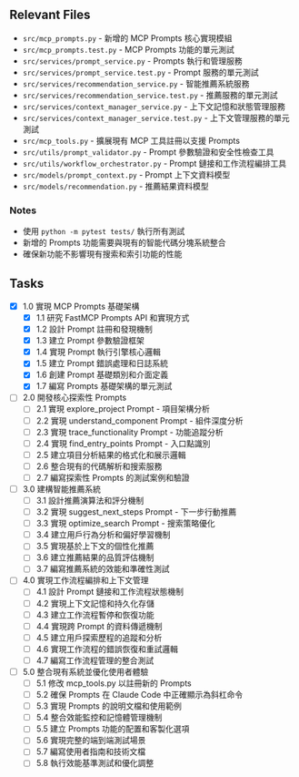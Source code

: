 ## Relevant Files

- `src/mcp_prompts.py` - 新增的 MCP Prompts 核心實現模組
- `src/mcp_prompts.test.py` - MCP Prompts 功能的單元測試
- `src/services/prompt_service.py` - Prompts 執行和管理服務
- `src/services/prompt_service.test.py` - Prompt 服務的單元測試
- `src/services/recommendation_service.py` - 智能推薦系統服務
- `src/services/recommendation_service.test.py` - 推薦服務的單元測試
- `src/services/context_manager_service.py` - 上下文記憶和狀態管理服務
- `src/services/context_manager_service.test.py` - 上下文管理服務的單元測試
- `src/mcp_tools.py` - 擴展現有 MCP 工具註冊以支援 Prompts
- `src/utils/prompt_validator.py` - Prompt 參數驗證和安全性檢查工具
- `src/utils/workflow_orchestrator.py` - Prompt 鏈接和工作流程編排工具
- `src/models/prompt_context.py` - Prompt 上下文資料模型
- `src/models/recommendation.py` - 推薦結果資料模型

### Notes

- 使用 `python -m pytest tests/` 執行所有測試
- 新增的 Prompts 功能需要與現有的智能代碼分塊系統整合
- 確保新功能不影響現有搜索和索引功能的性能

## Tasks

- [x] 1.0 實現 MCP Prompts 基礎架構
  - [x] 1.1 研究 FastMCP Prompts API 和實現方式
  - [x] 1.2 設計 Prompt 註冊和發現機制
  - [x] 1.3 建立 Prompt 參數驗證框架
  - [x] 1.4 實現 Prompt 執行引擎核心邏輯
  - [x] 1.5 建立 Prompt 錯誤處理和日誌系統
  - [x] 1.6 創建 Prompt 基礎類別和介面定義
  - [x] 1.7 編寫 Prompts 基礎架構的單元測試

- [ ] 2.0 開發核心探索性 Prompts
  - [ ] 2.1 實現 explore_project Prompt - 項目架構分析
  - [ ] 2.2 實現 understand_component Prompt - 組件深度分析
  - [ ] 2.3 實現 trace_functionality Prompt - 功能追蹤分析
  - [ ] 2.4 實現 find_entry_points Prompt - 入口點識別
  - [ ] 2.5 建立項目分析結果的格式化和展示邏輯
  - [ ] 2.6 整合現有的代碼解析和搜索服務
  - [ ] 2.7 編寫探索性 Prompts 的測試案例和驗證

- [ ] 3.0 建構智能推薦系統
  - [ ] 3.1 設計推薦演算法和評分機制
  - [ ] 3.2 實現 suggest_next_steps Prompt - 下一步行動推薦
  - [ ] 3.3 實現 optimize_search Prompt - 搜索策略優化
  - [ ] 3.4 建立用戶行為分析和偏好學習機制
  - [ ] 3.5 實現基於上下文的個性化推薦
  - [ ] 3.6 建立推薦結果的品質評估機制
  - [ ] 3.7 編寫推薦系統的效能和準確性測試

- [ ] 4.0 實現工作流程編排和上下文管理
  - [ ] 4.1 設計 Prompt 鏈接和工作流程狀態機制
  - [ ] 4.2 實現上下文記憶和持久化存儲
  - [ ] 4.3 建立工作流程暫停和恢復功能
  - [ ] 4.4 實現跨 Prompt 的資料傳遞機制
  - [ ] 4.5 建立用戶探索歷程的追蹤和分析
  - [ ] 4.6 實現工作流程的錯誤恢復和重試邏輯
  - [ ] 4.7 編寫工作流程管理的整合測試

- [ ] 5.0 整合現有系統並優化使用者體驗
  - [ ] 5.1 修改 mcp_tools.py 以註冊新的 Prompts
  - [ ] 5.2 確保 Prompts 在 Claude Code 中正確顯示為斜杠命令
  - [ ] 5.3 實現 Prompts 的說明文檔和使用範例
  - [ ] 5.4 整合效能監控和記憶體管理機制
  - [ ] 5.5 建立 Prompts 功能的配置和客製化選項
  - [ ] 5.6 實現完整的端到端測試場景
  - [ ] 5.7 編寫使用者指南和技術文檔
  - [ ] 5.8 執行效能基準測試和優化調整